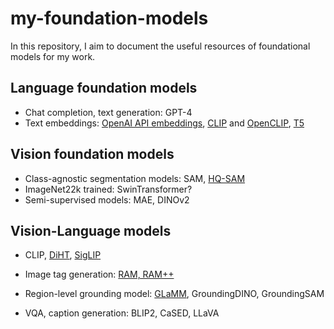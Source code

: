 # my-foundation-models

In this repository, I aim to document the useful resources of foundational models for my work.

## Language foundation models
- Chat completion, text generation: GPT-4
- Text embeddings: [OpenAI API embeddings](https://platform.openai.com/docs/guides/embeddings), [CLIP](https://github.com/openai/CLIP) and [OpenCLIP](https://github.com/mlfoundations/open_clip), [T5](https://github.com/google-research/text-to-text-transfer-transformer)

## Vision foundation models
- Class-agnostic segmentation models: SAM, [HQ-SAM](https://github.com/SysCV/sam-hq)
- ImageNet22k trained: SwinTransformer?
- Semi-supervised models: MAE, DINOv2

  
## Vision-Language models

- CLIP, [DiHT](https://github.com/facebookresearch/diht), [SigLIP](https://colab.research.google.com/github/google-research/big_vision/blob/main/big_vision/configs/proj/image_text/SigLIP_demo.ipynb)
- Image tag generation: [RAM, RAM++](https://github.com/xinyu1205/recognize-anything)
- Region-level grounding model: [GLaMM](https://github.com/mbzuai-oryx/groundingLMM), GroundingDINO, GroundingSAM

- VQA, caption generation: BLIP2, CaSED, LLaVA
